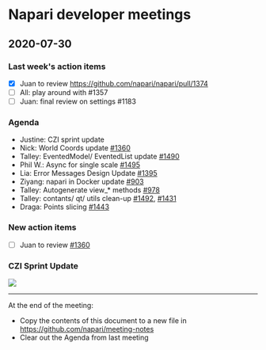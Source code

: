 # Napari developer meetings

## 2020-07-30

### Last week's action items
- [x] Juan to review https://github.com/napari/napari/pull/1374
- [ ] All: play around with #1357
- [ ] Juan: final review on settings #1183

### Agenda

- Justine: CZI sprint update
- Nick: World Coords update [#1360](https://github.com/napari/napari/pull/1360)
- Talley: EventedModel/ EventedList update [#1490](https://github.com/napari/napari/issues/1490)
- Phil W.: Async for single scale [#1495](https://github.com/napari/napari/pull/1495)
- Lia: Error Messages Design Update [#1395](https://github.com/napari/napari/issues/1395)
- Ziyang: napari in Docker update [#903](https://github.com/napari/napari/issues/903)
- Talley: Autogenerate view_* methods [#978](https://github.com/napari/napari/pull/978)
- Talley: contants/ qt/ utils clean-up [#1492](https://github.com/napari/napari/pull/1492), [#1431](https://github.com/napari/napari/pull/1431)
- Draga: Points slicing [#1443](https://github.com/napari/napari/pull/1443)


### New action items
- [ ] Juan to review [#1360](https://github.com/napari/napari/pull/1360)

### CZI Sprint Update

![](https://i.imgur.com/P2LbWE0.png)


------

At the end of the meeting:
- Copy the contents of this document to a new file in https://github.com/napari/meeting-notes
- Clear out the Agenda from last meeting
